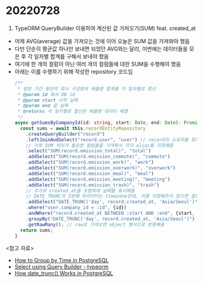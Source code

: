 # 20220728

1. TypeORM QueryBuilder 이용하여 계산된 값 가져오기(SUM) feat. created_at

- 어제 AVG(average) 값을 가져오는 것에 이어 오늘은 SUM 값을 가져와야 했음
- 다만 단순히 평균값 하나만 보내면 되었던 AVG와는 달리, 이번에는 데이터들을 모은 후 각 일자별 합계를 구해서 보내야 했음
- 여기에 한 개의 컬럼이 아닌 여러 개의 컬럼들에 대한 SUM을 수행해야 했음
- 아래는 이를 수행하기 위해 작성한 repository 코드임
  ```ts
  /**
   * 일정 기간 동안의 회사 구성원의 배출량 합계를 각 일자별로 합산
   * @param id 회사 DB id
   * @param start 시작 날짜
   * @param end 끝 날짜
   * @returns 각 일자별로 합산된 배출량 데이터 배열
   */
  async getSumsByCompanyId(id: string, start: Date, end: Date): Promise<SumEmissionType[]> {
    const sums = await this.recordEntityRepository
      .createQueryBuilder("record")
      .leftJoinAndSelect("record.user", "user") // record의 소유자를 찾기 위해 left join
      // 이후 SUM 처리가 필요한 컬럼들을 가져와서 각각 alias를 지정해줌
      .select("SUM(record.emission_total)", "total")
      .addSelect("SUM(record.emission_commute)", "commute")
      .addSelect("SUM(record.emission_work)", "work")
      .addSelect("SUM(record.emission_overwork)", "overwork")
      .addSelect("SUM(record.emission_meal)", "meal")
      .addSelect("SUM(record.emission_meeting)", "meeting")
      .addSelect("SUM(record.emission_trash)", "trash")
      // 추가로 created_at을 포함하여 날짜를 표시해줌
      // DATE_TRUNC의 3번째 파라미터는 timezone인데, 이를 지정해주지 않으면 결과값이 UTC+0 기준 시간으로 나옴
      .addSelect("DATE_TRUNC('day', record.created_at, 'Asia/Seoul')", "createdAt")
      .where("user.company_id = :id", {id})
      .andWhere("record.created_at BETWEEN :start AND :end", {start, end})
      .groupBy("DATE_TRUNC('day', record.created_at, 'Asia/Seoul')") // 날짜별 합계를 계산하기 위해 day 기준으로 groupBy 해줌
      .getRawMany(); // raw로 가져오면 object 형식으로 반환해줌
    return sums;
  }
  ```

<참고 자료>

- [How to Group by Time in PostgreSQL](https://popsql.com/learn-sql/postgresql/how-to-group-by-time-in-postgresql)
- [Select using Query Builder - typeorm](https://orkhan.gitbook.io/typeorm/docs/select-query-builder#adding-group-by-expression)
- [How date_trunc() Works in PostgreSQL](https://database.guide/how-date_trunc-works-in-postgresql/)
